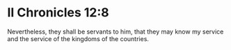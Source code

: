 # II Chronicles 12:8

Nevertheless, they shall be servants to him, that they may know my service and the service of the kingdoms of the countries.
